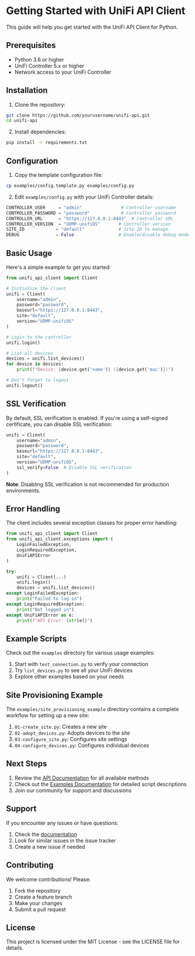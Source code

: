 # Getting Started with UniFi API Client

This guide will help you get started with the UniFi API Client for Python.

## Prerequisites

- Python 3.6 or higher
- UniFi Controller 5.x or higher
- Network access to your UniFi Controller

## Installation

1. Clone the repository:
```bash
git clone https://github.com/yourusername/unifi-api.git
cd unifi-api
```

2. Install dependencies:
```bash
pip install -r requirements.txt
```

## Configuration

1. Copy the template configuration file:
```bash
cp examples/config.template.py examples/config.py
```

2. Edit `examples/config.py` with your UniFi Controller details:
```python
CONTROLLER_USER     = "admin"               # Controller username
CONTROLLER_PASSWORD = "password"            # Controller password
CONTROLLER_URL      = "https://127.0.0.1:8443"  # Controller URL
CONTROLLER_VERSION  = "UDMP-unifiOS"       # Controller version
SITE_ID            = "default"             # Site ID to manage
DEBUG              = False                 # Enable/disable debug mode
```

## Basic Usage

Here's a simple example to get you started:

```python
from unifi_api_client import Client

# Initialize the client
unifi = Client(
    username="admin",
    password="password",
    baseurl="https://127.0.0.1:8443",
    site="default",
    version="UDMP-unifiOS"
)

# Login to the controller
unifi.login()

# List all devices
devices = unifi.list_devices()
for device in devices:
    print(f"Device: {device.get('name')} ({device.get('mac')})")

# Don't forget to logout
unifi.logout()
```

## SSL Verification

By default, SSL verification is enabled. If you're using a self-signed certificate, you can disable SSL verification:

```python
unifi = Client(
    username="admin",
    password="password",
    baseurl="https://127.0.0.1:8443",
    site="default",
    version="UDMP-unifiOS",
    ssl_verify=False  # Disable SSL verification
)
```

**Note**: Disabling SSL verification is not recommended for production environments.

## Error Handling

The client includes several exception classes for proper error handling:

```python
from unifi_api_client import Client
from unifi_api_client.exceptions import (
    LoginFailedException,
    LoginRequiredException,
    UniFiAPIError
)

try:
    unifi = Client(...)
    unifi.login()
    devices = unifi.list_devices()
except LoginFailedException:
    print("Failed to log in")
except LoginRequiredException:
    print("Not logged in")
except UniFiAPIError as e:
    print(f"API Error: {str(e)}")
```

## Example Scripts

Check out the `examples` directory for various usage examples:

1. Start with `test_connection.py` to verify your connection
2. Try `list_devices.py` to see all your UniFi devices
3. Explore other examples based on your needs

## Site Provisioning Example

The `examples/site_provisioning_example` directory contains a complete workflow for setting up a new site:

1. `01-create_site.py`: Creates a new site
2. `02-adopt_devices.py`: Adopts devices to the site
3. `03-configure_site.py`: Configures site settings
4. `04-configure_devices.py`: Configures individual devices

## Next Steps

1. Review the [API Documentation](API.md) for all available methods
2. Check out the [Examples Documentation](Examples.md) for detailed script descriptions
3. Join our community for support and discussions

## Support

If you encounter any issues or have questions:

1. Check the [documentation](docs/)
2. Look for similar issues in the issue tracker
3. Create a new issue if needed

## Contributing

We welcome contributions! Please:

1. Fork the repository
2. Create a feature branch
3. Make your changes
4. Submit a pull request

## License

This project is licensed under the MIT License - see the LICENSE file for details.
